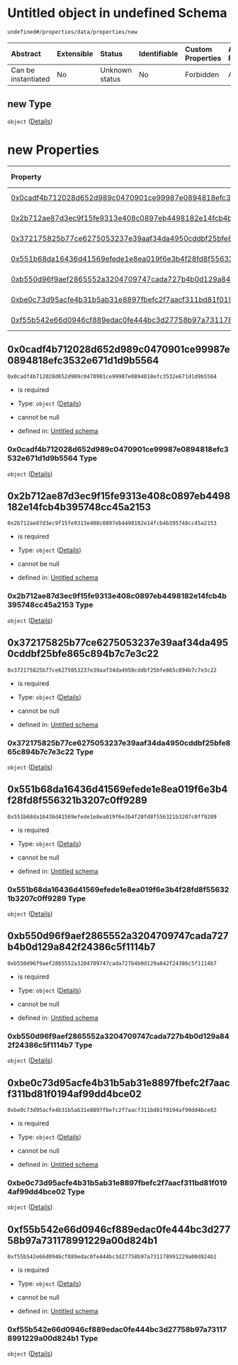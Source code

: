 # Untitled object in undefined Schema

```txt
undefined#/properties/data/properties/new
```



| Abstract            | Extensible | Status         | Identifiable | Custom Properties | Additional Properties | Access Restrictions | Defined In                                                                            |
| :------------------ | :--------- | :------------- | :----------- | :---------------- | :-------------------- | :------------------ | :------------------------------------------------------------------------------------ |
| Can be instantiated | No         | Unknown status | No           | Forbidden         | Allowed               | none                | [pool\_summary.schema.json\*](../out/pool_summary.schema.json "open original schema") |

## new Type

`object` ([Details](pool_summary-properties-data-properties-new.md))

# new Properties

| Property                                                                                                                                  | Type     | Required | Nullable       | Defined by                                                                                                                                                                                                                                                                |
| :---------------------------------------------------------------------------------------------------------------------------------------- | :------- | :------- | :------------- | :------------------------------------------------------------------------------------------------------------------------------------------------------------------------------------------------------------------------------------------------------------------------ |
| [0x0cadf4b712028d652d989c0470901ce99987e0894818efc3532e671d1d9b5564](#0x0cadf4b712028d652d989c0470901ce99987e0894818efc3532e671d1d9b5564) | `object` | Required | cannot be null | [Untitled schema](pool_summary-properties-data-properties-new-properties-0x0cadf4b712028d652d989c0470901ce99987e0894818efc3532e671d1d9b5564.md "undefined#/properties/data/properties/new/properties/0x0cadf4b712028d652d989c0470901ce99987e0894818efc3532e671d1d9b5564") |
| [0x2b712ae87d3ec9f15fe9313e408c0897eb4498182e14fcb4b395748cc45a2153](#0x2b712ae87d3ec9f15fe9313e408c0897eb4498182e14fcb4b395748cc45a2153) | `object` | Required | cannot be null | [Untitled schema](pool_summary-properties-data-properties-new-properties-0x2b712ae87d3ec9f15fe9313e408c0897eb4498182e14fcb4b395748cc45a2153.md "undefined#/properties/data/properties/new/properties/0x2b712ae87d3ec9f15fe9313e408c0897eb4498182e14fcb4b395748cc45a2153") |
| [0x372175825b77ce6275053237e39aaf34da4950cddbf25bfe865c894b7c7e3c22](#0x372175825b77ce6275053237e39aaf34da4950cddbf25bfe865c894b7c7e3c22) | `object` | Required | cannot be null | [Untitled schema](pool_summary-properties-data-properties-new-properties-0x372175825b77ce6275053237e39aaf34da4950cddbf25bfe865c894b7c7e3c22.md "undefined#/properties/data/properties/new/properties/0x372175825b77ce6275053237e39aaf34da4950cddbf25bfe865c894b7c7e3c22") |
| [0x551b68da16436d41569efede1e8ea019f6e3b4f28fd8f556321b3207c0ff9289](#0x551b68da16436d41569efede1e8ea019f6e3b4f28fd8f556321b3207c0ff9289) | `object` | Required | cannot be null | [Untitled schema](pool_summary-properties-data-properties-new-properties-0x551b68da16436d41569efede1e8ea019f6e3b4f28fd8f556321b3207c0ff9289.md "undefined#/properties/data/properties/new/properties/0x551b68da16436d41569efede1e8ea019f6e3b4f28fd8f556321b3207c0ff9289") |
| [0xb550d96f9aef2865552a3204709747cada727b4b0d129a842f24386c5f1114b7](#0xb550d96f9aef2865552a3204709747cada727b4b0d129a842f24386c5f1114b7) | `object` | Required | cannot be null | [Untitled schema](pool_summary-properties-data-properties-new-properties-0xb550d96f9aef2865552a3204709747cada727b4b0d129a842f24386c5f1114b7.md "undefined#/properties/data/properties/new/properties/0xb550d96f9aef2865552a3204709747cada727b4b0d129a842f24386c5f1114b7") |
| [0xbe0c73d95acfe4b31b5ab31e8897fbefc2f7aacf311bd81f0194af99dd4bce02](#0xbe0c73d95acfe4b31b5ab31e8897fbefc2f7aacf311bd81f0194af99dd4bce02) | `object` | Required | cannot be null | [Untitled schema](pool_summary-properties-data-properties-new-properties-0xbe0c73d95acfe4b31b5ab31e8897fbefc2f7aacf311bd81f0194af99dd4bce02.md "undefined#/properties/data/properties/new/properties/0xbe0c73d95acfe4b31b5ab31e8897fbefc2f7aacf311bd81f0194af99dd4bce02") |
| [0xf55b542e66d0946cf889edac0fe444bc3d27758b97a731178991229a00d824b1](#0xf55b542e66d0946cf889edac0fe444bc3d27758b97a731178991229a00d824b1) | `object` | Required | cannot be null | [Untitled schema](pool_summary-properties-data-properties-new-properties-0xf55b542e66d0946cf889edac0fe444bc3d27758b97a731178991229a00d824b1.md "undefined#/properties/data/properties/new/properties/0xf55b542e66d0946cf889edac0fe444bc3d27758b97a731178991229a00d824b1") |

## 0x0cadf4b712028d652d989c0470901ce99987e0894818efc3532e671d1d9b5564



`0x0cadf4b712028d652d989c0470901ce99987e0894818efc3532e671d1d9b5564`

* is required

* Type: `object` ([Details](pool_summary-properties-data-properties-new-properties-0x0cadf4b712028d652d989c0470901ce99987e0894818efc3532e671d1d9b5564.md))

* cannot be null

* defined in: [Untitled schema](pool_summary-properties-data-properties-new-properties-0x0cadf4b712028d652d989c0470901ce99987e0894818efc3532e671d1d9b5564.md "undefined#/properties/data/properties/new/properties/0x0cadf4b712028d652d989c0470901ce99987e0894818efc3532e671d1d9b5564")

### 0x0cadf4b712028d652d989c0470901ce99987e0894818efc3532e671d1d9b5564 Type

`object` ([Details](pool_summary-properties-data-properties-new-properties-0x0cadf4b712028d652d989c0470901ce99987e0894818efc3532e671d1d9b5564.md))

## 0x2b712ae87d3ec9f15fe9313e408c0897eb4498182e14fcb4b395748cc45a2153



`0x2b712ae87d3ec9f15fe9313e408c0897eb4498182e14fcb4b395748cc45a2153`

* is required

* Type: `object` ([Details](pool_summary-properties-data-properties-new-properties-0x2b712ae87d3ec9f15fe9313e408c0897eb4498182e14fcb4b395748cc45a2153.md))

* cannot be null

* defined in: [Untitled schema](pool_summary-properties-data-properties-new-properties-0x2b712ae87d3ec9f15fe9313e408c0897eb4498182e14fcb4b395748cc45a2153.md "undefined#/properties/data/properties/new/properties/0x2b712ae87d3ec9f15fe9313e408c0897eb4498182e14fcb4b395748cc45a2153")

### 0x2b712ae87d3ec9f15fe9313e408c0897eb4498182e14fcb4b395748cc45a2153 Type

`object` ([Details](pool_summary-properties-data-properties-new-properties-0x2b712ae87d3ec9f15fe9313e408c0897eb4498182e14fcb4b395748cc45a2153.md))

## 0x372175825b77ce6275053237e39aaf34da4950cddbf25bfe865c894b7c7e3c22



`0x372175825b77ce6275053237e39aaf34da4950cddbf25bfe865c894b7c7e3c22`

* is required

* Type: `object` ([Details](pool_summary-properties-data-properties-new-properties-0x372175825b77ce6275053237e39aaf34da4950cddbf25bfe865c894b7c7e3c22.md))

* cannot be null

* defined in: [Untitled schema](pool_summary-properties-data-properties-new-properties-0x372175825b77ce6275053237e39aaf34da4950cddbf25bfe865c894b7c7e3c22.md "undefined#/properties/data/properties/new/properties/0x372175825b77ce6275053237e39aaf34da4950cddbf25bfe865c894b7c7e3c22")

### 0x372175825b77ce6275053237e39aaf34da4950cddbf25bfe865c894b7c7e3c22 Type

`object` ([Details](pool_summary-properties-data-properties-new-properties-0x372175825b77ce6275053237e39aaf34da4950cddbf25bfe865c894b7c7e3c22.md))

## 0x551b68da16436d41569efede1e8ea019f6e3b4f28fd8f556321b3207c0ff9289



`0x551b68da16436d41569efede1e8ea019f6e3b4f28fd8f556321b3207c0ff9289`

* is required

* Type: `object` ([Details](pool_summary-properties-data-properties-new-properties-0x551b68da16436d41569efede1e8ea019f6e3b4f28fd8f556321b3207c0ff9289.md))

* cannot be null

* defined in: [Untitled schema](pool_summary-properties-data-properties-new-properties-0x551b68da16436d41569efede1e8ea019f6e3b4f28fd8f556321b3207c0ff9289.md "undefined#/properties/data/properties/new/properties/0x551b68da16436d41569efede1e8ea019f6e3b4f28fd8f556321b3207c0ff9289")

### 0x551b68da16436d41569efede1e8ea019f6e3b4f28fd8f556321b3207c0ff9289 Type

`object` ([Details](pool_summary-properties-data-properties-new-properties-0x551b68da16436d41569efede1e8ea019f6e3b4f28fd8f556321b3207c0ff9289.md))

## 0xb550d96f9aef2865552a3204709747cada727b4b0d129a842f24386c5f1114b7



`0xb550d96f9aef2865552a3204709747cada727b4b0d129a842f24386c5f1114b7`

* is required

* Type: `object` ([Details](pool_summary-properties-data-properties-new-properties-0xb550d96f9aef2865552a3204709747cada727b4b0d129a842f24386c5f1114b7.md))

* cannot be null

* defined in: [Untitled schema](pool_summary-properties-data-properties-new-properties-0xb550d96f9aef2865552a3204709747cada727b4b0d129a842f24386c5f1114b7.md "undefined#/properties/data/properties/new/properties/0xb550d96f9aef2865552a3204709747cada727b4b0d129a842f24386c5f1114b7")

### 0xb550d96f9aef2865552a3204709747cada727b4b0d129a842f24386c5f1114b7 Type

`object` ([Details](pool_summary-properties-data-properties-new-properties-0xb550d96f9aef2865552a3204709747cada727b4b0d129a842f24386c5f1114b7.md))

## 0xbe0c73d95acfe4b31b5ab31e8897fbefc2f7aacf311bd81f0194af99dd4bce02



`0xbe0c73d95acfe4b31b5ab31e8897fbefc2f7aacf311bd81f0194af99dd4bce02`

* is required

* Type: `object` ([Details](pool_summary-properties-data-properties-new-properties-0xbe0c73d95acfe4b31b5ab31e8897fbefc2f7aacf311bd81f0194af99dd4bce02.md))

* cannot be null

* defined in: [Untitled schema](pool_summary-properties-data-properties-new-properties-0xbe0c73d95acfe4b31b5ab31e8897fbefc2f7aacf311bd81f0194af99dd4bce02.md "undefined#/properties/data/properties/new/properties/0xbe0c73d95acfe4b31b5ab31e8897fbefc2f7aacf311bd81f0194af99dd4bce02")

### 0xbe0c73d95acfe4b31b5ab31e8897fbefc2f7aacf311bd81f0194af99dd4bce02 Type

`object` ([Details](pool_summary-properties-data-properties-new-properties-0xbe0c73d95acfe4b31b5ab31e8897fbefc2f7aacf311bd81f0194af99dd4bce02.md))

## 0xf55b542e66d0946cf889edac0fe444bc3d27758b97a731178991229a00d824b1



`0xf55b542e66d0946cf889edac0fe444bc3d27758b97a731178991229a00d824b1`

* is required

* Type: `object` ([Details](pool_summary-properties-data-properties-new-properties-0xf55b542e66d0946cf889edac0fe444bc3d27758b97a731178991229a00d824b1.md))

* cannot be null

* defined in: [Untitled schema](pool_summary-properties-data-properties-new-properties-0xf55b542e66d0946cf889edac0fe444bc3d27758b97a731178991229a00d824b1.md "undefined#/properties/data/properties/new/properties/0xf55b542e66d0946cf889edac0fe444bc3d27758b97a731178991229a00d824b1")

### 0xf55b542e66d0946cf889edac0fe444bc3d27758b97a731178991229a00d824b1 Type

`object` ([Details](pool_summary-properties-data-properties-new-properties-0xf55b542e66d0946cf889edac0fe444bc3d27758b97a731178991229a00d824b1.md))
